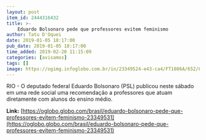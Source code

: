 ```yaml
---
layout: post
item_id: 2444316432
title: >-
    Eduardo Bolsonaro pede que professores evitem feminismo
author: Tatu D'Oquei
date: 2019-01-05 18:17:00
pub_date: 2019-01-05 18:17:00
time_added: 2019-02-20 11:15:09
categories: [avisamos]
tags: []
image: https://ogimg.infoglobo.com.br/in/23349524-e43-ca4/FT1086A/652/80273866_BSBBrasiliaBrasil12-12-2018PAEntrevista-coletiva-no-CCBB-onde-esta-monta.jpg
---
```


RIO - O deputado federal Eduardo Bolsonaro (PSL) publicou neste sábado em uma rede social uma recomendação a professores que atuam diretamente com alunos do ensino médio.

**Link:** [https://oglobo.globo.com/brasil/eduardo-bolsonaro-pede-que-professores-evitem-feminismo-23349531](https://oglobo.globo.com/brasil/eduardo-bolsonaro-pede-que-professores-evitem-feminismo-23349531)

